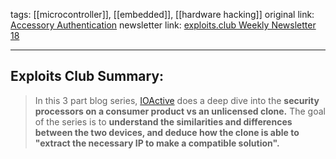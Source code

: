 tags: [[microcontroller]], [[embedded]], [[hardware hacking]]
original link:  [Accessory Authentication](https://ioactive.com/accessory-authentication-part-1-3/?ref=blog.exploits.club)
newsletter link: [exploits.club Weekly Newsletter 18](https://blog.exploits.club/exploits-club-weekly-newsletter-18/)

---
## Exploits Club Summary:
> In this 3 part blog series, [IOActive](https://ioactive.com/?ref=blog.exploits.club) does a deep dive into the **security processors on a consumer product vs an unlicensed clone.** The goal of the series is to **understand the similarities and differences between the two devices, and deduce how the clone is able to "extract the necessary IP to make a compatible solution".** 